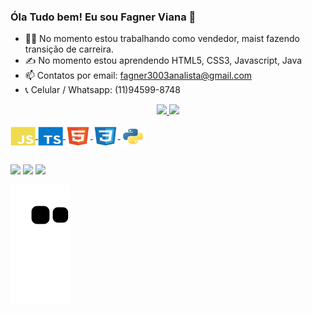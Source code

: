 ### Óla Tudo bem! Eu sou Fagner Viana 👋

- 🧑‍💼 No momento estou trabalhando como vendedor, maist fazendo transição de carreira.
- ✍ No momento estou aprendendo HTML5, CSS3, Javascript, Java
- 📫 Contatos por email: fagner3003analista@gmail.com
- 📞 Celular / Whatsapp: (11)94599-8748

<div align="center">
  <a href="https://github.com/fagner3003">
  <img height="180em" src="https://github-readme-stats.vercel.app/api?username=Fagner3003&show_icons=true&theme=dracula&include_all_commits=true&count_private=true"/>
  <img height="180em" src="https://github-readme-stats.vercel.app/api/top-langs/?username=Fagner3003&layout=compact&langs_count=7&theme=dracula"/>
</div>
<div style="display: inline_block"><br>
  <img align="center" alt="Js" height="30" width="40" src="https://raw.githubusercontent.com/devicons/devicon/master/icons/javascript/javascript-plain.svg">
  <img align="center" alt="Ts" height="30" width="40" src="https://raw.githubusercontent.com/devicons/devicon/master/icons/typescript/typescript-plain.svg">
  <img align="center" alt="HTML" height="30" width="40" src="https://raw.githubusercontent.com/devicons/devicon/master/icons/html5/html5-original.svg">
  <img align="center" alt="CSS" height="30" width="40" src="https://raw.githubusercontent.com/devicons/devicon/master/icons/css3/css3-original.svg">
  <img align="center" alt="Python" height="30" width="40" src="https://raw.githubusercontent.com/devicons/devicon/master/icons/python/python-original.svg">
</div>
  
  ##
 
<div> 
 <a href="https://discord.gg/JGuJHwG4BN" target="_blank"><img src="https://img.shields.io/badge/Discord-7289DA?style=for-the-badge&logo=discord&logoColor=white" target="_blank"></a> 
  <a href = "mailto:fagner3003analista@gmail.com"><img src="https://img.shields.io/badge/Gmail-D14836?style=for-the-badge&logo=gmail&logoColor=white" target="_blank"></a>
  <a href="https://www.linkedin.com/in/fagnerviana1604/" target="_blank"><img src="https://img.shields.io/badge/-LinkedIn-%230077B5?style=for-the-badge&logo=linkedin&logoColor=white" target="_blank"></a> 
   <a href = "https://api.whatsapp.com/send?phone=5511945998748><img src="https://img.shields.io/badge/WhatsApp-25D366?style=for-the-badge&logo=whatsapp&logoColor=white" target="_blank"></a>

 
 
  ![Snake animation](https://github.com/rafaballerini/rafaballerini/blob/output/github-contribution-grid-snake.svg)
 
</div>
